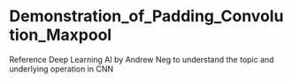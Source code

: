 # Demonstration_of_Padding_Convolution_Maxpool

Reference Deep Learning AI by Andrew Neg to understand the topic and underlying operation in CNN
